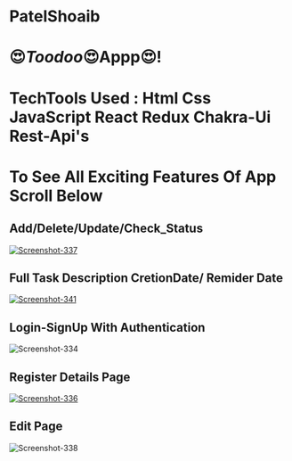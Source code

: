 # PatelShoaib
# 😍_Toodoo_😍Appp😍!
<h1>TechTools Used : Html Css JavaScript React Redux Chakra-Ui Rest-Api's </h1>
<h1>To See  All  Exciting Features  Of App Scroll Below  </h1>
<h2> Add/Delete/Update/Check_Status</h2>
<a href="#">
<img src="https://i.ibb.co/2k0w1dT/Screenshot-337.png" alt="Screenshot-337" border="0">
</a>
<h2 >Full Task  Description CretionDate/ Remider Date  </h2>
<a href="">
 <img src="https://i.ibb.co/hXLXx3k/Screenshot-341.png" alt="Screenshot-341" border="0">
</a><a target='_blank' href='#'></a><br />
<h2>Login-SignUp With Authentication</h2>
<a hLogin ref="https">
   <img src="https://i.ibb.co/XVTg1J2/Screenshot-334.png" alt="Screenshot-334" border="0">
</a>
<h2>Register Details Page </h2>
<a href="#">
<img src="https://i.ibb.co/0nVXxwb/Screenshot-336.png" alt="Screenshot-336" border="0">
</a>
<h2>Edit Page</h2>
  <img src="https://i.ibb.co/2nVLXQC/Screenshot-338.png" alt="Screenshot-338" border="0">
